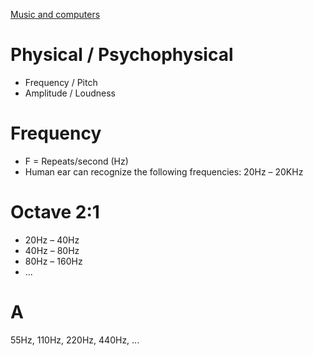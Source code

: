 [Music and computers](http://music.columbia.edu/cmc/musicandcomputers/)

# Physical / Psychophysical
* Frequency / Pitch
* Amplitude / Loudness

# Frequency
* F = Repeats/second (Hz)
* Human ear can recognize the following frequencies: 20Hz – 20KHz

# Octave 2:1
* 20Hz – 40Hz
* 40Hz – 80Hz
* 80Hz – 160Hz
* ...

# A
55Hz, 110Hz, 220Hz, 440Hz, ...
